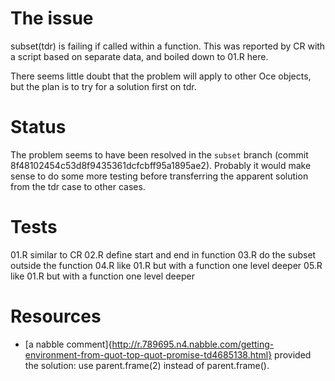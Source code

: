 # The issue

subset(tdr) is failing if called within a function. This was reported by CR
with a script based on separate data, and boiled down to 01.R here.

There seems little doubt that the problem will apply to other Oce objects, but
the plan is to try for a solution first on tdr.

# Status

The problem seems to have been resolved in the ``subset`` branch (commit
8f48102454c53d8f9435361dcfcbff95a1895ae2).  Probably it would make sense to do
some more testing before transferring the apparent solution from the tdr case
to other cases.

# Tests

01.R similar to CR
02.R define start and end in function
03.R do the subset outside the function
04.R like 01.R but with a function one level deeper
05.R like 01.R but with a function one level deeper

# Resources

* [a nabble
  comment]{http://r.789695.n4.nabble.com/getting-environment-from-quot-top-quot-promise-td4685138.html}
provided the solution: use parent.frame(2) instead of parent.frame().

